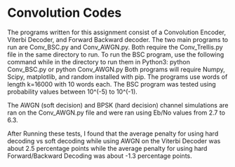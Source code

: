 # Convolution Codes
The programs written for this assignment consist of a Convolution Encoder, Viterbi Decoder, and Forward Backward decoder. The two main programs to run are Conv_BSC.py and Conv_AWGN.py. Both require the Conv_Trellis.py file in the same directory to run. 
To run the BSC program, use the following command while in the directory to run them in Python3:
  python Conv_BSC.py
  or 
  python Conv_AWGN.py
Both programs will require Numpy, Scipy, matplotlib, and random installed with pip.
	The programs use words of length k=16000 with 10 words each. The BSC program was tested using probability values between 10^(-5) to 10^(-1).
 
The AWGN (soft decision) and BPSK (hard decision) channel simulations are ran on the Conv_AWGN.py file and were ran using Eb/No values from 2.7 to 6.3.
 
 
After Running these tests, I found that the average penalty for using hard decoding vs soft decoding while using AWGN on the Viterbi Decoder was about 2.5 percentage points while the average  penalty for using hard Forward/Backward Decoding was about -1.3 percentage points.

